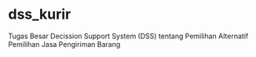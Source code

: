 # dss_kurir
Tugas Besar Decission Support System (DSS) tentang Pemilihan Alternatif Pemilihan Jasa Pengiriman Barang
